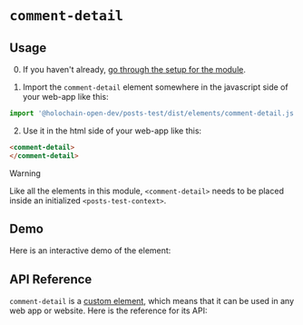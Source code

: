 # `comment-detail`

## Usage

0. If you haven't already, [go through the setup for the module](/setup).

1. Import the `comment-detail` element somewhere in the javascript side of your web-app like this:

```js
import '@holochain-open-dev/posts-test/dist/elements/comment-detail.js'
```

2. Use it in the html side of your web-app like this:

```html
<comment-detail>
</comment-detail>
```

> [!WARNING]
> Like all the elements in this module, `<comment-detail>` needs to be placed inside an initialized `<posts-test-context>`.

## Demo

Here is an interactive demo of the element:

<element-demo>
</element-demo>

<script setup>
import { onMounted } from "vue";
import { PostsTestZomeMock, sampleComment } from "@holochain-open-dev/posts-test/dist/mocks.js";
import { PostsTestStore, PostsTestClient } from "@holochain-open-dev/posts-test";
import { decodeHashFromBase64 } from '@holochain/client';
import { render, html } from "lit";

onMounted(async () => {
  // Elements need to be imported on the client side, not the SSR side
  // Reference: https://vitepress.dev/guide/ssr-compat#importing-in-mounted-hook
  await import('@api-viewer/docs/lib/api-docs.js');
  await import('@api-viewer/demo/lib/api-demo.js');
  await import('@holochain-open-dev/posts-test/dist/elements/posts-test-context.js');
  await import('@holochain-open-dev/posts-test/dist/elements/comment-detail.js');

  const mock = new PostsTestZomeMock();
  const client = new PostsTestClient(mock);

  const comment = await sampleComment(client);

  const record = await mock.create_comment(comment);

  const store = new PostsTestStore(client);
  
  render(html`
    <posts-test-context .store=${store}>
      <api-demo src="custom-elements.json" only="comment-detail" exclude-knobs="store">
        <comment-detail .commentHash=${record.signed_action.hashed.hash}></comment-detail>
      </api-demo>
    </posts-test-context>
  `, document.querySelector('element-demo'))
  })


</script>

## API Reference

`comment-detail` is a [custom element](https://web.dev/articles/custom-elements-v1), which means that it can be used in any web app or website. Here is the reference for its API:

<api-docs src="custom-elements.json" only="comment-detail">
</api-docs>
